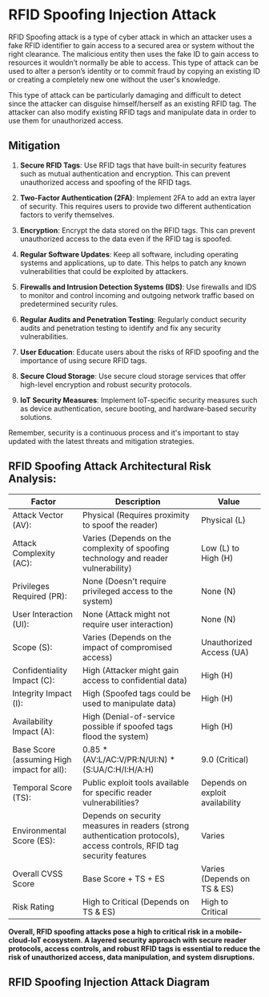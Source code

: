 # RFID Spoofing Injection Attack 

RFID Spoofing attack is a type of cyber attack in which an attacker uses a fake RFID identifier to gain access to a secured area or system without the right clearance. The malicious entity then uses the fake ID to gain access to resources it wouldn’t normally be able to access. This type of attack can be used to alter a person’s identity or to commit fraud by copying an existing ID or creating a completely new one without the user's knowledge.

This type of attack can be particularly damaging and difficult to detect since the attacker can disguise himself/herself as an existing RFID tag. The attacker can also modify existing RFID tags and manipulate data in order to use them for unauthorized access. 

## Mitigation

1. **Secure RFID Tags**: Use RFID tags that have built-in security features such as mutual authentication and encryption. This can prevent unauthorized access and spoofing of the RFID tags.

2. **Two-Factor Authentication (2FA)**: Implement 2FA to add an extra layer of security. This requires users to provide two different authentication factors to verify themselves.

3. **Encryption**: Encrypt the data stored on the RFID tags. This can prevent unauthorized access to the data even if the RFID tag is spoofed.

4. **Regular Software Updates**: Keep all software, including operating systems and applications, up to date. This helps to patch any known vulnerabilities that could be exploited by attackers.

5. **Firewalls and Intrusion Detection Systems (IDS)**: Use firewalls and IDS to monitor and control incoming and outgoing network traffic based on predetermined security rules.

6. **Regular Audits and Penetration Testing**: Regularly conduct security audits and penetration testing to identify and fix any security vulnerabilities.

7. **User Education**: Educate users about the risks of RFID spoofing and the importance of using secure RFID tags.

8. **Secure Cloud Storage**: Use secure cloud storage services that offer high-level encryption and robust security protocols.

9. **IoT Security Measures**: Implement IoT-specific security measures such as device authentication, secure booting, and hardware-based security solutions.

Remember, security is a continuous process and it's important to stay updated with the latest threats and mitigation strategies.


## RFID Spoofing Attack Architectural Risk Analysis: 

| **Factor**                                   | **Description**                                                                                                            | **Value**                                     |
|----------------------------------------------|----------------------------------------------------------------------------------------------------------------------------|-----------------------------------------------|
| Attack   Vector (AV):                        | Physical   (Requires proximity to spoof the reader)                                                                        | Physical   (L)                                |
| Attack   Complexity (AC):                    | Varies   (Depends on the complexity of spoofing technology and reader vulnerability)                                       |         Low (L) to High (H)                   |
| Privileges   Required (PR):                  | None   (Doesn't require privileged access to the system)                                                                   | None   (N)                                    |
| User   Interaction (UI):                     | None   (Attack might not require user interaction)                                                                         | None   (N)                                    |
| Scope   (S):                                 | Varies   (Depends on the impact of compromised access)                                                                     |         Unauthorized Access (UA)              |
| Confidentiality   Impact (C):                | High   (Attacker might gain access to confidential data)                                                                   | High   (H)                                    |
| Integrity   Impact (I):                      | High   (Spoofed tags could be used to manipulate data)                                                                     | High   (H)                                    |
| Availability   Impact (A):                   | High   (Denial-of-service possible if spoofed tags flood the system)                                                       | High   (H)                                    |
| Base   Score (assuming High impact for all): | 0.85   * (AV:L/AC:V/PR:N/UI:N) * (S:UA/C:H/I:H/A:H)                                                                        | 9.0   (Critical)                              |
| Temporal   Score (TS):                       | Public   exploit tools available for specific reader vulnerabilities?                                                      |         Depends on exploit availability       |
| Environmental   Score (ES):                  | Depends   on security measures in readers (strong authentication protocols), access   controls, RFID tag security features | Varies                                        |
| Overall   CVSS Score                         | Base   Score + TS + ES                                                                                                     |         Varies (Depends on TS & ES)           |
| Risk   Rating                                | High   to Critical (Depends on TS & ES)                                                                                    | High   to Critical                            |

**Overall, RFID spoofing attacks pose a high to critical risk in a mobile-cloud-IoT ecosystem. A layered security approach with secure reader protocols, access controls, and robust RFID tags is essential to reduce the risk of unauthorized access, data manipulation, and system disruptions.**

## RFID Spoofing Injection Attack Diagram